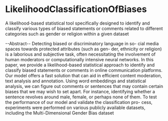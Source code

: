 # LikelihoodClassificationOfBiases
A likelihood-based statistical tool specifically designed to identify and classify various types of biased statements or comments related to different categories such as gender or religion within a given dataset

--Abstract--
Detecting biased or discriminatory language in so-
cial media spaces towards protected attributes (such as gen-
der, ethnicity or religion) is a laborious and subjective task,
often necessitating the involvement of human moderators or
computationally intensive neural networks. In this paper, we
provide a likelihood-based statistical approach to identify and
classify biased statements or comments in online communication
platforms. Our model offers a fast solution that can aid in efficient
content moderation, text analysis and annotation. Using word
embeddings and statistical analysis, we can figure out comments
or sentences that may contain certain biases that we may wish to
set apart. For instance, identifying whether a sentence revolves
around male, female, or perhaps none of them. To test the
performance of our model and validate the classification pro-
cess, experiments were performed on various publicly available
datasets, including the Multi-Dimensional Gender Bias dataset
